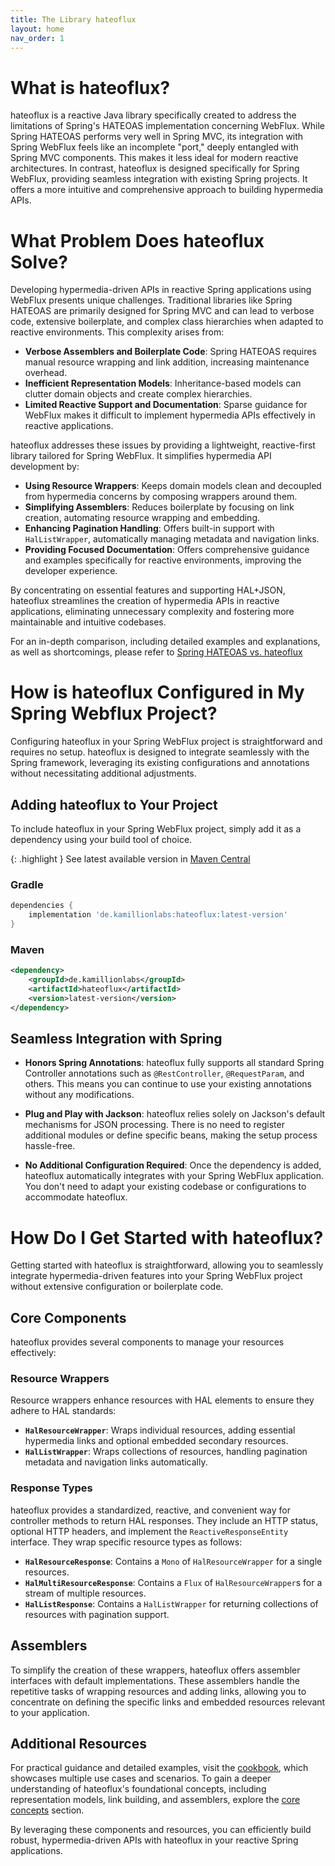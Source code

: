 ```yaml
---
title: The Library hateoflux
layout: home
nav_order: 1
---
```


# What is hateoflux?

hateoflux is a reactive Java library specifically created to address the limitations of Spring's HATEOAS implementation concerning WebFlux. While Spring HATEOAS performs very well in Spring MVC, its integration with Spring WebFlux feels like an incomplete "port," deeply entangled with Spring MVC components. This makes it less ideal for modern reactive architectures. In contrast, hateoflux is designed specifically for Spring WebFlux, providing seamless integration with existing Spring projects. It offers a more intuitive and comprehensive approach to building hypermedia APIs.

# What Problem Does hateoflux Solve?

Developing hypermedia-driven APIs in reactive Spring applications using WebFlux presents unique challenges. Traditional libraries like Spring HATEOAS are primarily designed for Spring MVC and can lead to verbose code, extensive boilerplate, and complex class hierarchies when adapted to reactive environments. This complexity arises from:

* **Verbose Assemblers and Boilerplate Code**: Spring HATEOAS requires manual resource wrapping and link addition, increasing maintenance overhead.
* **Inefficient Representation Models**: Inheritance-based models can clutter domain objects and create complex hierarchies.
* **Limited Reactive Support and Documentation**: Sparse guidance for WebFlux makes it difficult to implement hypermedia APIs effectively in reactive applications.

hateoflux addresses these issues by providing a lightweight, reactive-first library tailored for Spring WebFlux. It simplifies hypermedia API development by:

* **Using Resource Wrappers**: Keeps domain models clean and decoupled from hypermedia concerns by composing wrappers around them.
* **Simplifying Assemblers**: Reduces boilerplate by focusing on link creation, automating resource wrapping and embedding.
* **Enhancing Pagination Handling**: Offers built-in support with `HalListWrapper`, automatically managing metadata and navigation links.
* **Providing Focused Documentation**: Offers comprehensive guidance and examples specifically for reactive environments, improving the developer experience.

By concentrating on essential features and supporting HAL+JSON, hateoflux streamlines the creation of hypermedia APIs in reactive applications, eliminating unnecessary complexity and fostering more maintainable and intuitive codebases.

For an in-depth comparison, including detailed examples and explanations, as well as shortcomings, please refer to [Spring HATEOAS vs. hateoflux](./docs/spring-vs-hateoflux.html)

# How is hateoflux Configured in My Spring Webflux Project?

Configuring hateoflux in your Spring WebFlux project is straightforward and requires no setup. hateoflux is designed to integrate seamlessly with the Spring framework, leveraging its existing configurations and annotations without necessitating additional adjustments.

## Adding hateoflux to Your Project

To include hateoflux in your Spring WebFlux project, simply add it as a dependency using your build tool of choice.

{: .highlight }
See latest available version in [Maven Central](https://central.sonatype.com/artifact/de.kamillionlabs/hateoflux)

### Gradle
```groovy
dependencies {
    implementation 'de.kamillionlabs:hateoflux:latest-version'
}
```

### Maven
```xml
<dependency>
    <groupId>de.kamillionlabs</groupId>
    <artifactId>hateoflux</artifactId>
    <version>latest-version</version>
</dependency>
```
## Seamless Integration with Spring
* **Honors Spring Annotations**: hateoflux fully supports all standard Spring Controller annotations such as `@RestController`, `@RequestParam`, and others. This means you can continue to use your existing annotations without any modifications.

* **Plug and Play with Jackson**: hateoflux relies solely on Jackson's default mechanisms for JSON processing. There is no need to register additional modules or define specific beans, making the setup process hassle-free.

* **No Additional Configuration Required**: Once the dependency is added, hateoflux automatically integrates with your Spring WebFlux application. You don't need to adapt your existing codebase or configurations to accommodate hateoflux.

# How Do I Get Started with hateoflux?

Getting started with hateoflux is straightforward, allowing you to seamlessly integrate hypermedia-driven features into your Spring WebFlux project without extensive configuration or boilerplate code.

## Core Components

hateoflux provides several components to manage your resources effectively:

### Resource Wrappers
Resource wrappers enhance resources with HAL elements to ensure they adhere to HAL standards:
* **`HalResourceWrapper`**: Wraps individual resources, adding essential hypermedia links and optional embedded secondary resources.
* **`HalListWrapper`**: Wraps collections of resources, handling pagination metadata and navigation links automatically.

### Response Types
hateoflux provides a standardized, reactive, and convenient way for controller methods to return HAL responses. They include an HTTP status, optional HTTP headers, and implement the `ReactiveResponseEntity` interface. They wrap specific resource types as follows:
* **`HalResourceResponse`**: Contains a `Mono` of  `HalResourceWrapper` for a single resources.
* **`HalMultiResourceResponse`**: Contains a `Flux` of `HalResourceWrapper`s for a stream of multiple resources.
* **`HalListResponse`**: Contains a `HalListWrapper` for returning collections of resources with pagination support.


## Assemblers

To simplify the creation of these wrappers, hateoflux offers assembler interfaces with default implementations. These assemblers handle the repetitive tasks of wrapping resources and adding links, allowing you to concentrate on defining the specific links and embedded resources relevant to your application.

## Additional Resources

For practical guidance and detailed examples, visit the [cookbook](./docs/cookbook/cookbook.html), which showcases multiple use cases and scenarios. To gain a deeper understanding of hateoflux's foundational concepts, including representation models, link building, and assemblers, explore the [core concepts](./docs/core-concepts/core-concepts.html) section.

By leveraging these components and resources, you can efficiently build robust, hypermedia-driven APIs with hateoflux in your reactive Spring applications.
